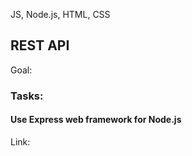 JS, Node.js, HTML, CSS

## REST API

Goal:

### Tasks:

#### Use Express web framework for Node.js

Link:
